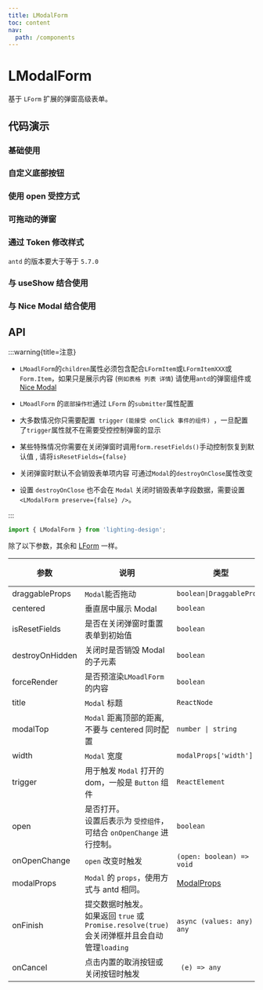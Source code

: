 ```yaml
---
title: LModalForm
toc: content
nav:
  path: /components
---
```


# LModalForm

基于 `LForm` 扩展的弹窗高级表单。

## 代码演示

### 基础使用

<code src='./demos/Demo1.tsx'></code>

### 自定义底部按钮

<code src='./demos/Demo2.tsx'></code>

### 使用 open 受控方式

<code src='./demos/Demo3.tsx'></code>

### 可拖动的弹窗

<code src='./demos/Demo4.tsx'></code>

### 通过 Token 修改样式

`antd` 的版本要大于等于 `5.7.0`

<code src='./demos/Demo5.tsx'></code>

### 与 useShow 结合使用

<code src='./demos/Demo7.tsx'></code>

### 与 Nice Modal 结合使用

<code src='./demos/Demo6.tsx'></code>

<!-- ### 使用 open 受控方式

<code src='./demos/Demo3.tsx'></code>



### 关闭弹窗时不重置到初始值

<code src='./demos/Demo4.tsx'></code>

### 通过 Token 修改样式

`antd` 的版本要大于等于 `5.7.0`

<code src='./demos/Demo5.tsx'></code>



 -->

## API

:::warning{title=注意}

- `LMoadlForm`的`children`属性必须包含配合`LFormItem`或`LFormItemXXX`或`Form.Item`，如果只是展示内容 (`例如表格 列表 详情`) 请使用`antd`的弹窗组件或[Nice Modal](https://github.com/eBay/nice-modal-react)

- `LMoadlForm` 的`底部操作栏`通过 `LForm` 的`submitter`属性配置

- 大多数情况你只需要配置` trigger` `(能接受 onClick 事件的组件) `，一旦配置了`trigger`属性就不在需要受控控制弹窗的显示

- 某些特殊情况你需要在关闭弹窗时调用`form.resetFields()`手动控制恢复到默认值 , 请将`isResetFields={false}`

- 关闭弹窗时默认不会销毁表单项内容 可通过`Modal`的`destroyOnClose`属性改变

- 设置 `destroyOnClose` 也不会在 `Modal` 关闭时销毁表单字段数据，需要设置 `<LModalForm preserve={false} />`。

:::

```ts
import { LModalForm } from 'lighting-design';
```

除了以下参数，其余和 [LForm](/components/form#api) 一样。

| 参数            | 说明                                                                                            | 类型                         | 默认值  |
| --------------- | ----------------------------------------------------------------------------------------------- | ---------------------------- | ------- |
| draggableProps  | `Modal`能否拖动                                                                                 | `boolean\|DraggableProps`    | `false` |
| centered        | 垂直居中展示 Modal                                                                              | `boolean`                    | `false` |
| isResetFields   | 是否在关闭弹窗时重置表单到初始值                                                                | `boolean`                    | `true`  |
| destroyOnHidden | 关闭时是否销毁 Modal 的子元素                                                                   | `boolean`                    | `true`  |
| forceRender     | 是否预渲染`LMoadlForm`的内容                                                                    | `boolean`                    | `false` |
| title           | `Modal` 标题                                                                                    | `ReactNode`                  | `-`     |
| modalTop        | `Modal` 距离顶部的距离, 不要与 centered 同时配置                                                | `number \| string`           | `20vh`  |
| width           | `Modal` 宽度                                                                                    | `modalProps['width']`        | `600`   |
| trigger         | 用于触发 `Modal` 打开的 dom，一般是 `Button` 组件                                               | `ReactElement`               | `-`     |
| open            | 是否打开。<br/>设置后表示为 `受控组件`，可结合 `onOpenChange` 进行控制。                        | `boolean`                    | `-`     |
| onOpenChange    | `open` 改变时触发                                                                               | `(open: boolean) => void`    | `- `    |
| modalProps      | `Modal` 的 `props`，使用方式与 antd 相同。                                                      | [ModalProps]                 | `-`     |
| onFinish        | 提交数据时触发。<br>如果返回 `true` 或 `Promise.resolve(true)`会关闭弹框并且会自动管理`loading` | `async (values: any) => any` | `-`     |
| onCancel        | 点击内置的取消按钮或关闭按钮时触发                                                              | ` (e) => any`                | `-`     |

[ModalProps]: https://ant.design/components/modal-cn/#api
